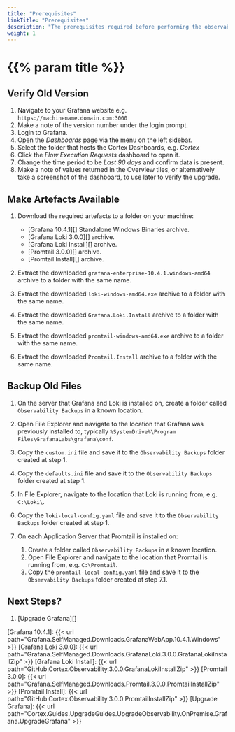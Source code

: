 ```yaml
---
title: "Prerequisites"
linkTitle: "Prerequisites"
description: "The prerequisites required before performing the observability upgrade."
weight: 1
---
```


# {{% param title %}}

## Verify Old Version

1. Navigate to your Grafana website e.g. `https://machinename.domain.com:3000`
1. Make a note of the version number under the login prompt.
1. Login to Grafana.
1. Open the *Dashboards* page via the menu on the left sidebar.
1. Select the folder that hosts the Cortex Dashboards, e.g. *Cortex*
1. Click the *Flow Execution Requests* dashboard to open it.
1. Change the time period to be *Last 90 days* and confirm data is present.
1. Make a note of values returned in the Overview tiles, or alternatively take a screenshot of the dashboard, to use later to verify the upgrade.

## Make Artefacts Available

1. Download the required artefacts to a folder on your machine:

    * [Grafana 10.4.1][] Standalone Windows Binaries archive.
    * [Grafana Loki 3.0.0][] archive.
    * [Grafana Loki Install][] archive.
    * [Promtail 3.0.0][] archive.
    * [Promtail Install][] archive.

1. Extract the downloaded `grafana-enterprise-10.4.1.windows-amd64` archive to a folder with the same name.
1. Extract the downloaded `loki-windows-amd64.exe` archive to a folder with the same name.
1. Extract the downloaded `Grafana.Loki.Install` archive to a folder with the same name.
1. Extract the downloaded `promtail-windows-amd64.exe` archive to a folder with the same name.
1. Extract the downloaded `Promtail.Install` archive to a folder with the same name.

## Backup Old Files

1. On the server that Grafana and Loki is installed on, create a folder called `Observability Backups` in a known location.
1. Open File Explorer and navigate to the location that Grafana was previously installed to, typically `%SystemDrive%\Program Files\GrafanaLabs\grafana\conf`.
1. Copy the `custom.ini` file and save it to the `Observability Backups` folder created at step 1.
1. Copy the `defaults.ini` file and save it to the `Observability Backups` folder created at step 1.
1. In File Explorer, navigate to the location that Loki is running from, e.g. `C:\Loki\`.
1. Copy the `loki-local-config.yaml` file and save it to the `Observability Backups` folder created at step 1.
1. On each Application Server that Promtail is installed on:

    1. Create a folder called `Observability Backups` in a known location.
    1. Open File Explorer and navigate to the location that Promtail is running from, e.g. `C:\Promtail`.
    1. Copy the `promtail-local-config.yaml` file and save it to the `Observability Backups` folder created at step 7.1.

## Next Steps?

1. [Upgrade Grafana][]

[Grafana 10.4.1]: {{< url path="Grafana.SelfManaged.Downloads.GrafanaWebApp.10.4.1.Windows" >}}
[Grafana Loki 3.0.0]: {{< url path="Grafana.SelfManaged.Downloads.GrafanaLoki.3.0.0.GrafanaLokiInstallZip" >}}
[Grafana Loki Install]: {{< url path="GitHub.Cortex.Observability.3.0.0.GrafanaLokiInstallZip" >}}
[Promtail 3.0.0]:  {{< url path="Grafana.SelfManaged.Downloads.Promtail.3.0.0.PromtailInstallZip" >}}
[Promtail Install]: {{< url path="GitHub.Cortex.Observability.3.0.0.PromtailInstallZip" >}}
[Upgrade Grafana]: {{< url path="Cortex.Guides.UpgradeGuides.UpgradeObservability.OnPremise.Grafana.UpgradeGrafana" >}}
